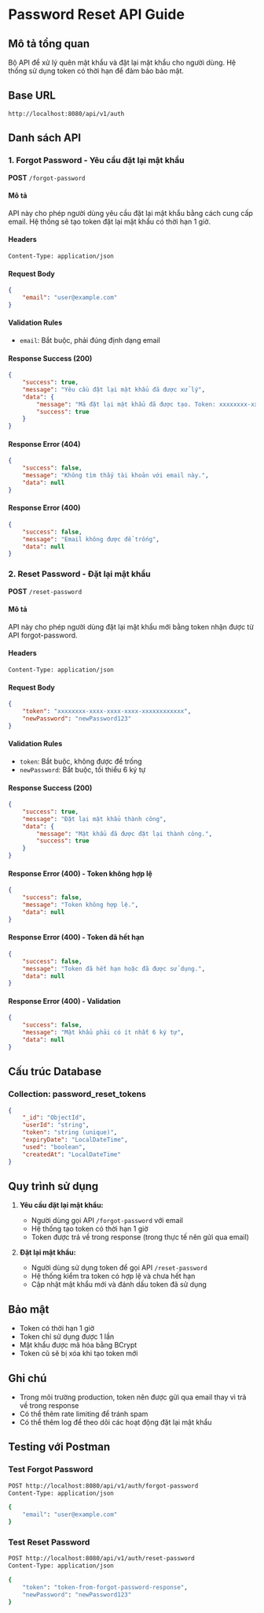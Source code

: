 # Password Reset API Guide

## Mô tả tổng quan
Bộ API để xử lý quên mật khẩu và đặt lại mật khẩu cho người dùng. Hệ thống sử dụng token có thời hạn để đảm bảo bảo mật.

## Base URL
```
http://localhost:8080/api/v1/auth
```

## Danh sách API

### 1. Forgot Password - Yêu cầu đặt lại mật khẩu
**POST** `/forgot-password`

#### Mô tả
API này cho phép người dùng yêu cầu đặt lại mật khẩu bằng cách cung cấp email. Hệ thống sẽ tạo token đặt lại mật khẩu có thời hạn 1 giờ.

#### Headers
```
Content-Type: application/json
```

#### Request Body
```json
{
    "email": "user@example.com"
}
```

#### Validation Rules
- `email`: Bắt buộc, phải đúng định dạng email

#### Response Success (200)
```json
{
    "success": true,
    "message": "Yêu cầu đặt lại mật khẩu đã được xử lý",
    "data": {
        "message": "Mã đặt lại mật khẩu đã được tạo. Token: xxxxxxxx-xxxx-xxxx-xxxx-xxxxxxxxxxxx (Có hiệu lực trong 1 giờ)",
        "success": true
    }
}
```

#### Response Error (404)
```json
{
    "success": false,
    "message": "Không tìm thấy tài khoản với email này.",
    "data": null
}
```

#### Response Error (400)
```json
{
    "success": false,
    "message": "Email không được để trống",
    "data": null
}
```

### 2. Reset Password - Đặt lại mật khẩu
**POST** `/reset-password`

#### Mô tả
API này cho phép người dùng đặt lại mật khẩu mới bằng token nhận được từ API forgot-password.

#### Headers
```
Content-Type: application/json
```

#### Request Body
```json
{
    "token": "xxxxxxxx-xxxx-xxxx-xxxx-xxxxxxxxxxxx",
    "newPassword": "newPassword123"
}
```

#### Validation Rules
- `token`: Bắt buộc, không được để trống
- `newPassword`: Bắt buộc, tối thiểu 6 ký tự

#### Response Success (200)
```json
{
    "success": true,
    "message": "Đặt lại mật khẩu thành công",
    "data": {
        "message": "Mật khẩu đã được đặt lại thành công.",
        "success": true
    }
}
```

#### Response Error (400) - Token không hợp lệ
```json
{
    "success": false,
    "message": "Token không hợp lệ.",
    "data": null
}
```

#### Response Error (400) - Token đã hết hạn
```json
{
    "success": false,
    "message": "Token đã hết hạn hoặc đã được sử dụng.",
    "data": null
}
```

#### Response Error (400) - Validation
```json
{
    "success": false,
    "message": "Mật khẩu phải có ít nhất 6 ký tự",
    "data": null
}
```

## Cấu trúc Database

### Collection: password_reset_tokens
```json
{
    "_id": "ObjectId",
    "userId": "string",
    "token": "string (unique)",
    "expiryDate": "LocalDateTime",
    "used": "boolean",
    "createdAt": "LocalDateTime"
}
```

## Quy trình sử dụng

1. **Yêu cầu đặt lại mật khẩu:**
   - Người dùng gọi API `/forgot-password` với email
   - Hệ thống tạo token có thời hạn 1 giờ
   - Token được trả về trong response (trong thực tế nên gửi qua email)

2. **Đặt lại mật khẩu:**
   - Người dùng sử dụng token để gọi API `/reset-password`
   - Hệ thống kiểm tra token có hợp lệ và chưa hết hạn
   - Cập nhật mật khẩu mới và đánh dấu token đã sử dụng

## Bảo mật
- Token có thời hạn 1 giờ
- Token chỉ sử dụng được 1 lần
- Mật khẩu được mã hóa bằng BCrypt
- Token cũ sẽ bị xóa khi tạo token mới

## Ghi chú
- Trong môi trường production, token nên được gửi qua email thay vì trả về trong response
- Có thể thêm rate limiting để tránh spam
- Có thể thêm log để theo dõi các hoạt động đặt lại mật khẩu

## Testing với Postman

### Test Forgot Password
```bash
POST http://localhost:8080/api/v1/auth/forgot-password
Content-Type: application/json

{
    "email": "user@example.com"
}
```

### Test Reset Password
```bash
POST http://localhost:8080/api/v1/auth/reset-password
Content-Type: application/json

{
    "token": "token-from-forgot-password-response",
    "newPassword": "newPassword123"
}
```
